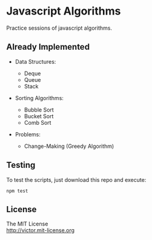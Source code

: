 # Javascript Algorithms

Practice sessions of javascript algorithms.

## Already Implemented

- Data Structures:
  - Deque
  - Queue
  - Stack

- Sorting Algorithms:
  - Bubble Sort
  - Bucket Sort
  - Comb Sort

- Problems:
  - Change-Making (Greedy Algorithm)

## Testing

To test the scripts, just download this repo and execute:
```
npm test
```

## License

The MIT License  
<http://victor.mit-license.org>